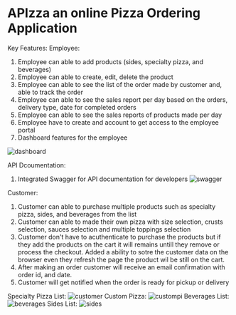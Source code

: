 # APIzza an online Pizza Ordering Application

Key Features:
Employee:
1. Employee can able to add products (sides, specialty pizza, and beverages)
2. Employee can able to create, edit, delete the product
3. Employee can able to see the list of the order made by customer and, able to track the order
4. Employee can able to see the sales report per day based on the orders, delivery type, date for completed orders
5. Employee can able to see the sales reports of products made per day
6. Employee have to create and account to get access to the employee portal
7. Dashboard features for the employee

![dashboard](https://github.com/subbat9710/APIzza/assets/25064570/348d7e03-a554-4b8f-ba24-b6f177fa304b)

API Dcoumentation:
1. Integrated Swagger for API documentation for developers
![swagger](https://github.com/subbat9710/APIzza/assets/25064570/6dbb3d74-3e3e-4ffd-97af-b0eed82a7b40)

Customer:
1. Customer can able to purchase multiple products such as specialty pizza, sides, and beverages from the list
2. Customer can able to made their own pizza with size selection, crusts selection, sauces selection and multiple toppings selection
3. Customer don't have to acuthenticate to purchase the products but if they add the products on the cart it will remains untill they remove or process the checkout. Added a ability to sotre the customer data on the browser even they refresh the page the product wil be still on the cart.
4. After making an order customer will receive an email confirmation with order id, and date.
5. Customer will get notified when the order is ready for pickup or delivery

Specialty Pizza List:
![customer](https://github.com/subbat9710/APIzza/assets/25064570/cd54cd2f-12ba-4818-b242-8fe2bf53d5c1)
Custom Pizza:
![custompi](https://github.com/subbat9710/APIzza/assets/25064570/53a004f7-d88d-4887-a3ee-fd3d62c1fdfc)
Beverages List:
![beverages](https://github.com/subbat9710/APIzza/assets/25064570/9282f6ae-e431-4114-bb6d-7575135d57bb)
Sides List:
![sides](https://github.com/subbat9710/APIzza/assets/25064570/21b8dc35-7a6c-4f0f-b9f6-b655dabfaf83)
